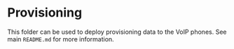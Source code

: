 # Provisioning

This folder can be used to deploy provisioning data to the VoIP phones. See main
`README.md` for more information.
